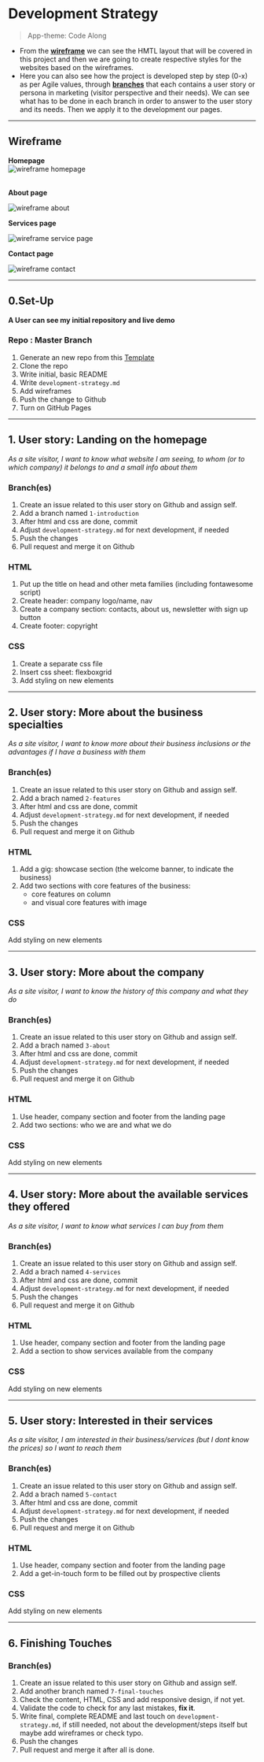 # Development Strategy

> App-theme: Code Along

* From the [**wireframe**](#wireframe) we can see the HMTL layout that will be covered in this project and then we are going to create respective styles for the websites based on the wireframes. 
* Here you can also see how the project is developed step by step (0-x) as per Agile values, through [**branches**](#0.set-up) that each contains a user story or persona in marketing (visitor perspective and their needs). We can see what has to be done in each branch in order to answer to the user story and its needs. Then we apply it to the development our pages.


---

## Wireframe

**Homepage**<br>
![wireframe homepage](images/homepage.jpg)<br>
<br>

**About page**<br>

![wireframe about](images/about_us_page.jpg)<br>

**Services page**<br>

![wireframe service page](images/services_page.jpg)<br>

**Contact page**<br>

![wireframe contact](images/contact_page.jpg)<br>


---


## 0.Set-Up

__A User can see my initial repository and live demo__

### Repo : Master Branch

1. Generate an new repo from this [Template](https://github.com/adekimpianna/w3-validation-template)
1. Clone the repo
1. Write initial, basic README
1. Write `development-strategy.md`
1. Add wireframes
1. Push the change to Github
1. Turn on GitHub Pages

---

## 1. User story: Landing on the homepage

_As a site visitor, I want to know what website I am seeing, to whom (or to which company) it belongs to and a small info about them_

### Branch(es)

1. Create an issue related to this user story on Github and assign self.
1. Add a branch named `1-introduction`
2. After html and css are done, commit
3. Adjust `development-strategy.md` for next development, if needed
4. Push the changes
4. Pull request and merge it on Github

### HTML

1. Put up the title on head and other meta families (including fontawesome script)
1. Create header: company logo/name, nav
1. Create a company section:  contacts, about us, newsletter with sign up button
1. Create footer: copyright

### CSS

1. Create a separate css file
1. Insert css sheet: flexboxgrid
2. Add styling on new elements

---

## 2. User story: More about the business specialties

_As a site visitor, I want to know more about their business inclusions or the advantages if I have a business with them_

### Branch(es)

1. Create an issue related to this user story on Github and assign self.
1. Add a brach named `2-features`
2. After html and css are done, commit
3. Adjust `development-strategy.md` for next development, if needed
4. Push the changes
4. Pull request and merge it on Github

### HTML

1. Add a gig: showcase section (the welcome banner, to indicate the business)
2. Add two sections with core features of the business:
   * core features on column
   * and visual core features with image

### CSS

Add styling on new elements

---

## 3. User story: More about the company

_As a site visitor, I want to know the history of this company and what they do_

### Branch(es)

1. Create an issue related to this user story on Github and assign self.
1. Add a brach named `3-about`
2. After html and css are done, commit
3. Adjust `development-strategy.md` for next development, if needed
4. Push the changes
4. Pull request and merge it on Github

### HTML

1. Use header, company section and footer from the landing page
1. Add two sections: who we are and what we do


### CSS

Add styling on new elements

---

## 4. User story: More about the available services they offered

_As a site visitor, I want to know what services I can buy from them_

### Branch(es)

1. Create an issue related to this user story on Github and assign self.
1. Add a brach named `4-services`
2. After html and css are done, commit
3. Adjust `development-strategy.md` for next development, if needed
4. Push the changes
4. Pull request and merge it on Github

### HTML

1. Use header, company section and footer from the landing page
1. Add a section to show services available from the company

### CSS

Add styling on new elements

---

## 5. User story: Interested in their services

_As a site visitor, I am interested in their business/services (but I dont know the prices) so I want to reach them_

### Branch(es)

1. Create an issue related to this user story on Github and assign self.
1. Add a brach named `5-contact`
2. After html and css are done, commit
3. Adjust `development-strategy.md` for next development, if needed
4. Push the changes
4. Pull request and merge it on Github

### HTML

1. Use header, company section and footer from the landing page
1. Add a get-in-touch form to be filled out by prospective clients

### CSS

Add styling on new elements

---

## 6. Finishing Touches

### Branch(es)

1. Create an issue related to this user story on Github and assign self.
1. Add another branch named `7-final-touches`
1. Check the content, HTML, CSS and add responsive design, if not yet.
1. Validate the code to check for any last mistakes, **fix it**.
1. Write final, complete README and last touch on `development-strategy.md`, if still needed, not about the development/steps itself but maybe add wireframes or check typo.
1. Push the changes
1. Pull request and merge it after all is done.